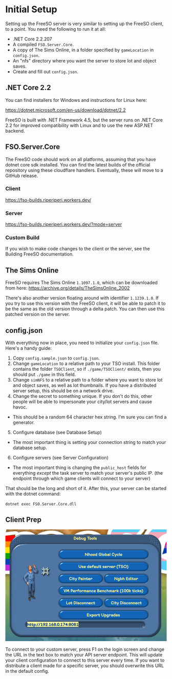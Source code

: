 # Initial Setup

Setting up the FreeSO server is very similar to setting up the FreeSO client, to a point. You need the following to run it at all:

- .NET Core 2.2.207
- A compiled `FSO.Server.Core`.
- A copy of The Sims Online, in a folder specified by `gameLocation` in `config.json`.
- An "nfs" directory where you want the server to store lot and object saves.
- Create and fill out `config.json`.

## .NET Core 2.2

You can find installers for Windows and instructions for Linux here:

https://dotnet.microsoft.com/en-us/download/dotnet/2.2

FreeSO is built with .NET Framework 4.5, but the server runs on .NET Core 2.2 for improved compatibility with Linux and to use the new ASP.NET backend.

## FSO.Server.Core

The FreeSO code should work on all platforms, assuming that you have dotnet core sdk installed. You can find the latest builds of the official repository using these cloudflare handlers. Eventually, these will move to a GitHub release.

### Client

https://fso-builds.riperiperi.workers.dev/

### Server

https://fso-builds.riperiperi.workers.dev/?mode=server

### Custom Build

If you wish to make code changes to the client or the server, see the Building FreeSO documentation.

## The Sims Online

FreeSO requires The Sims Online `1.1097.1.0`, which can be downloaded from here: https://archive.org/details/TheSimsOnline_2002

There's also another version floating around with identifier `1.1239.1.0`. If you try to use this version with the FreeSO client, it will be able to patch it to be the same as the old version through a delta patch. You can then use this patched version on the server.

## config.json

With everything now in place, you need to initialize your `config.json` file. Here's a handy guide:

1. Copy `config.sample.json` to `config.json`.
2. Change `gameLocation` to a relative path to your TSO install. This folder contains the folder `TSOClient`, so if `./game/TSOClient/` exists, then you should put `./game` in this field.
3. Change `simNFS` to a relative path to a folder where you want to store lot and object saves, as well as lot thumbnails. If you have a distributed server setup, this should be on a network drive.
4. Change the secret to something unique. If you don't do this, other people will be able to impersonate your city/lot servers and cause havoc.
  - This should be a random 64 character hex string. I'm sure you can find a generator.
5. Configure database (see Database Setup)
  - The most important thing is setting your connection string to match your database setup.
6. Configure servers (see Server Configuration)
  - The most important thing is changing the `public_host` fields for everything _except_ the task server to match your server's public IP. (the endpoint through which game clients will connect to your server)

That should be the long and short of it. After this, your server can be started with the dotnet command:

`dotnet exec FSO.Server.Core.dll`

## Client Prep

![](./media/debugurl.png)

To connect to your custom server, press F1 on the login screen and change the URL in the text box to match your API server endpoint. This will update your client configuration to connect to this server every time. If you want to distribute a client made for a specific server, you should overwrite this URL in the default config.
